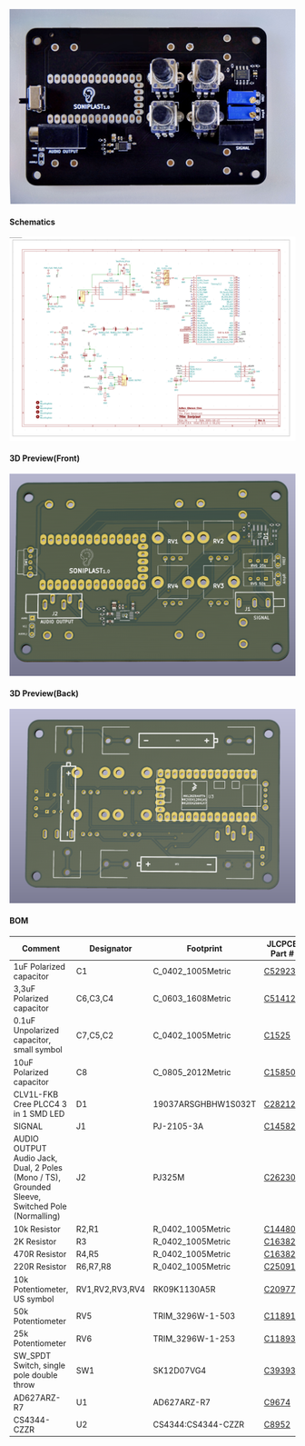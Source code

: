 ![](pcb_web.jpg)

#### Schematics

![Schematics](https://raw.githubusercontent.com/digitalmediabremen/The-Plant-Quartett/main/pcb/schematics.png
)

#### 3D Preview(Front)

![3D Preview(Front)](https://raw.githubusercontent.com/digitalmediabremen/The-Plant-Quartett/main/pcb/3d_view_front.png
)

#### 3D Preview(Back)

![3D Preview(Back)](https://raw.githubusercontent.com/digitalmediabremen/The-Plant-Quartett/main/pcb/3d_view_back.png
)

#### BOM
|Comment                                                                                        |Designator     |Footprint          |JLCPCB Part #|
|-----------------------------------------------------------------------------------------------|---------------|-------------------|-------------|
|1uF Polarized capacitor                                                                        |C1             |C_0402_1005Metric  | [C52923](https://jlcpcb.com/parts/componentSearch?isSearch=true&searchTxt=C52923)      |
|3,3uF Polarized capacitor                                                                      |C6,C3,C4       |C_0603_1608Metric  |[C51412](https://jlcpcb.com/parts/componentSearch?isSearch=true&searchTxt=C51412)       |
|0.1uF Unpolarized capacitor, small symbol                                                      |C7,C5,C2       |C_0402_1005Metric  | [C1525](https://jlcpcb.com/parts/componentSearch?isSearch=true&searchTxt=C1525)       |
|10uF Polarized capacitor                                                                       |C8             |C_0805_2012Metric  | [C15850](https://jlcpcb.com/parts/componentSearch?isSearch=true&searchTxt=C15850)       |
|CLV1L-FKB Cree PLCC4 3 in 1 SMD LED                                                            |D1             |19037ARSGHBHW1S032T| [C282128](https://jlcpcb.com/parts/componentSearch?isSearch=true&searchTxt=C282128)     |
|SIGNAL                                                                                         |J1             |PJ-2105-3A         | [C145821](https://jlcpcb.com/parts/componentSearch?isSearch=true&searchTxt=C145821)     |
|AUDIO OUTPUT Audio Jack, Dual, 2 Poles (Mono / TS), Grounded Sleeve, Switched Pole (Normalling)|J2             |PJ325M             | [C26230](https://jlcpcb.com/parts/componentSearch?isSearch=true&searchTxt=C26230)       |
|10k Resistor                                                                                   |R2,R1          |R_0402_1005Metric  | [C144807](https://jlcpcb.com/parts/componentSearch?isSearch=true&searchTxt=C144807)     |
|2K Resistor                                                                                    |R3             |R_0402_1005Metric  |  [C163822](https://jlcpcb.com/parts/componentSearch?isSearch=true&searchTxt=C163822)      |
|470R Resistor                                                                                  |R4,R5          |R_0402_1005Metric  |  [C163829](https://jlcpcb.com/parts/componentSearch?isSearch=true&searchTxt=C163829)     |
|220R Resistor                                                                                  |R6,R7,R8       |R_0402_1005Metric  |  [C25091](https://jlcpcb.com/parts/componentSearch?isSearch=true&searchTxt=C25091)     |
|10k Potentiometer, US symbol                                                                   |RV1,RV2,RV3,RV4|RK09K1130A5R       |  [C209779](https://jlcpcb.com/parts/componentSearch?isSearch=true&searchTxt=C209779)     |
|50k Potentiometer                                                                              |RV5            |TRIM_3296W-1-503   | [C118911](https://jlcpcb.com/parts/componentSearch?isSearch=true&searchTxt=C118911)      |
|25k Potentiometer                                                                              |RV6            |TRIM_3296W-1-253   | [C118932](https://jlcpcb.com/parts/componentSearch?isSearch=true&searchTxt=C118932)      |
|SW_SPDT Switch, single pole double throw                                                       |SW1            |SK12D07VG4         | [C393937](https://jlcpcb.com/parts/componentSearch?isSearch=true&searchTxt=C393937)      |
|AD627ARZ-R7                                                                                    |U1             |AD627ARZ-R7        | [C9674](https://jlcpcb.com/parts/componentSearch?isSearch=true&searchTxt=C9674)        |
|CS4344-CZZR                                                                                    |U2             |CS4344:CS4344-CZZR | [C8952](https://jlcpcb.com/parts/componentSearch?isSearch=true&searchTxt=C8952)        |
